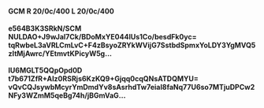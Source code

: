 #### GCM R 20/0c/400 L 20/0c/400
**e564B3K3SRkN/SCM**<br/>**NULDAO+J9wJal7Ck/BDoMxYE044lUs1Co/besdFk0yc=**<br/>**tqRwbeL3aVRLCmLvC+F4zBsyoZRYkWVijG7SstbdSpmxYoLDY3YgMVQ5zItMjAwrc/YEtmvtKPicyW5g...**<br/><br/>
**lU6MGLT5QQpOpd0D**<br/>**t7b671ZfR+AIz0RSRjs6KzKQ9+Gjqq0cqQNsATDQMYU=**<br/>**vQvCQJsywbMcyrYmDmdYv8sAsrhdTw7eiaI8faNq77U6so7MTjuDPCw2NFy3WZmM5qeBg74h/jBGmVaG...**